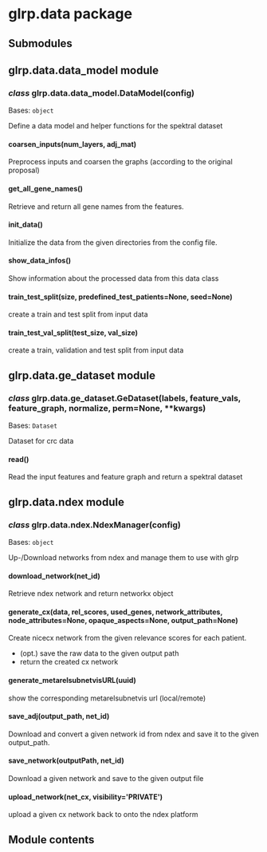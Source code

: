 # glrp.data package

## Submodules

## glrp.data.data_model module


### _class_ glrp.data.data_model.DataModel(config)
Bases: `object`

Define a data model and helper functions for the spektral dataset


#### coarsen_inputs(num_layers, adj_mat)
Preprocess inputs and coarsen the graphs (according
to the original proposal)


#### get_all_gene_names()
Retrieve and return all gene names from the features.


#### init_data()
Initialize the data from the given directories from
the config file.


#### show_data_infos()
Show information about the processed data from this data class


#### train_test_split(size, predefined_test_patients=None, seed=None)
create a train and test split from input data


#### train_test_val_split(test_size, val_size)
create a train, validation and test split from input data

## glrp.data.ge_dataset module


### _class_ glrp.data.ge_dataset.GeDataset(labels, feature_vals, feature_graph, normalize, perm=None, \*\*kwargs)
Bases: `Dataset`

Dataset for crc data


#### read()
Read the input features and feature graph and return a spektral dataset

## glrp.data.ndex module


### _class_ glrp.data.ndex.NdexManager(config)
Bases: `object`

Up-/Download networks from ndex and manage them to use with glrp


#### download_network(net_id)
Retrieve ndex network and return networkx object


#### generate_cx(data, rel_scores, used_genes, network_attributes, node_attributes=None, opaque_aspects=None, output_path=None)
Create nicecx network from the given relevance scores
for each patient.
- (opt.) save the raw data to the given output path
- return the created cx network


#### generate_metarelsubnetvisURL(uuid)
show the corresponding metarelsubnetvis url (local/remote)


#### save_adj(output_path, net_id)
Download and convert a given network id from ndex and save it to the given
output_path.


#### save_network(outputPath, net_id)
Download a given network and save to the given output file


#### upload_network(net_cx, visibility='PRIVATE')
upload a given cx network back to onto the ndex platform

## Module contents
